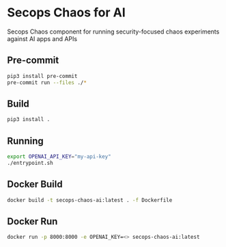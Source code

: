# Secops Chaos for AI

Secops Chaos component for running security-focused chaos experiments
against AI apps and APIs

## Pre-commit

```sh
pip3 install pre-commit
pre-commit run --files ./*
````

## Build

```sh
pip3 install .
```

## Running

```sh
export OPENAI_API_KEY="my-api-key"
./entrypoint.sh
````

## Docker Build

```sh
docker build -t secops-chaos-ai:latest . -f Dockerfile
````

## Docker Run

```sh
docker run -p 8000:8000 -e OPENAI_KEY=<> secops-chaos-ai:latest
````
